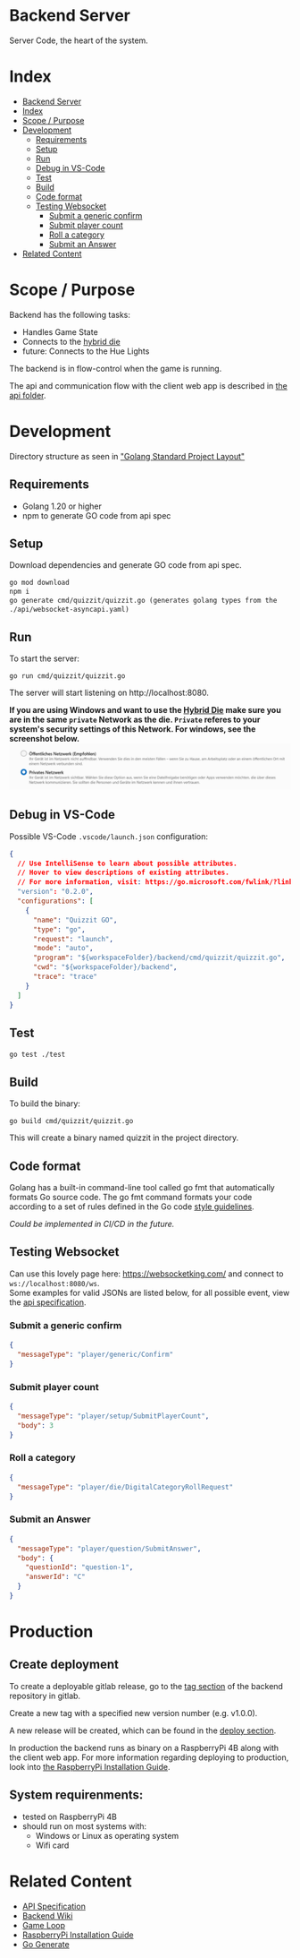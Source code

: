 # Backend Server

Server Code, the heart of the system.

# Index

- [Backend Server](#backend-server)
- [Index](#index)
- [Scope / Purpose](#scope--purpose)
- [Development](#development)
  - [Requirements](#requirements)
  - [Setup](#setup)
  - [Run](#run)
  - [Debug in VS-Code](#debug-in-vs-code)
  - [Test](#test)
  - [Build](#build)
  - [Code format](#code-format)
  - [Testing Websocket](#testing-websocket)
    - [Submit a generic confirm](#submit-a-generic-confirm)
    - [Submit player count](#submit-player-count)
    - [Roll a category](#roll-a-category)
    - [Submit an Answer](#submit-an-answer)
- [Related Content](#related-content)

# Scope / Purpose

Backend has the following tasks:

* Handles Game State
* Connects to the [hybrid die](https://gitlab.mi.hdm-stuttgart.de/quizzit/hybrid-die)
* future: Connects to the Hue Lights

The backend is in flow-control when the game is running.

The api and communication flow with the client web app is described in [the api folder](https://gitlab.mi.hdm-stuttgart.de/quizzit/backend-server/-/tree/main/api).

# Development

Directory structure as seen in ["Golang Standard Project Layout"](https://github.com/golang-standards/project-layout)

## Requirements

* Golang 1.20 or higher
* npm to generate GO code from api spec

## Setup

Download dependencies and generate GO code from api spec.

    go mod download
    npm i
    go generate cmd/quizzit/quizzit.go (generates golang types from the ./api/websocket-asyncapi.yaml)

## Run

To start the server:
    
    go run cmd/quizzit/quizzit.go

The server will start listening on http://localhost:8080.

**If you are using Windows and want to use the [Hybrid Die](../hybrid-die/) make sure you are in the same `private` Network as the die. `Private` referes to your system's security settings of this Network. For windows, see the screenshot below.**
![Private network settings](./assets/img/private-network-windows.png)

## Debug in VS-Code

Possible VS-Code `.vscode/launch.json` configuration:

```json
{
  // Use IntelliSense to learn about possible attributes.
  // Hover to view descriptions of existing attributes.
  // For more information, visit: https://go.microsoft.com/fwlink/?linkid=830387
  "version": "0.2.0",
  "configurations": [
    {
      "name": "Quizzit GO",
      "type": "go",
      "request": "launch",
      "mode": "auto",
      "program": "${workspaceFolder}/backend/cmd/quizzit/quizzit.go",
      "cwd": "${workspaceFolder}/backend",
      "trace": "trace"
    }
  ]
}
```

## Test

    go test ./test

## Build

To build the binary:

    go build cmd/quizzit/quizzit.go

This will create a binary named quizzit in the project directory.

## Code format

Golang has a built-in command-line tool called go fmt that automatically formats Go source code. The go fmt command formats your code according to a set of rules defined in the Go code [style guidelines](https://go.dev/doc/effective_go#formatting).

*Could be implemented in CI/CD in the future.*

## Testing Websocket

Can use this lovely page here: https://websocketking.com/ and connect to `ws://localhost:8080/ws`.  
Some examples for valid JSONs are listed below, for all possible event, view the [api specification](https://gitlab.mi.hdm-stuttgart.de/quizzit/backend-server/-/blob/main/api/websocket-asyncapi.yaml).

### Submit a generic confirm

```json
{
  "messageType": "player/generic/Confirm"
}
```

### Submit player count

```json
{
  "messageType": "player/setup/SubmitPlayerCount",
  "body": 3
}
```

### Roll a category

```json
{
  "messageType": "player/die/DigitalCategoryRollRequest"
}
```

### Submit an Answer

```json
{
  "messageType": "player/question/SubmitAnswer",
  "body": {
    "questionId": "question-1",
    "answerId": "C"
  } 
}
```

# Production

## Create deployment

To create a deployable gitlab release, go to the [tag section](https://gitlab.mi.hdm-stuttgart.de/quizzit/backend-server/-/tags/) of the backend repository in gitlab. 

Create a new tag with a specified new version number (e.g. v1.0.0).

A new release will be created, which can be found in the [deploy section](https://gitlab.mi.hdm-stuttgart.de/quizzit/backend-server/-/releases).

In production the backend runs as binary on a RaspberryPi 4B along with the client web app. For more information regarding deploying to production, look into [the RaspberryPi Installation Guide](https://gitlab.mi.hdm-stuttgart.de/quizzit/raspberry-pi/-/blob/main/Installation-Guide-RaspberryPi.md).

## System requirenments:

- tested on RaspberryPi 4B
- should run on most systems with:
  * Windows or Linux as operating system
  * Wifi card



# Related Content

* [API Specification](https://gitlab.mi.hdm-stuttgart.de/quizzit/backend-server/-/tree/main/api)
* [Backend Wiki](https://gitlab.mi.hdm-stuttgart.de/quizzit/backend-server/-/wikis/home)
* [Game Loop](https://gitlab.mi.hdm-stuttgart.de/quizzit/backend-server/-/wikis/home)
* [RaspberryPi Installation Guide](https://gitlab.mi.hdm-stuttgart.de/quizzit/raspberry-pi/-/blob/main/Installation-Guide-RaspberryPi.md)
* [Go Generate](https://go.dev/blog/generate)
